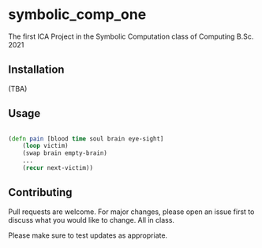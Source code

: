 # symbolic_comp_one

The first ICA Project in the Symbolic Computation class of Computing B.Sc. 2021 

## Installation

(TBA)

## Usage

```clojure

(defn pain [blood time soul brain eye-sight]
	(loop victim)
	(swap brain empty-brain)
	...
	(recur next-victim))

```

## Contributing
Pull requests are welcome. For major changes, please open an issue first to discuss what you would like to change. All in class.

Please make sure to test updates as appropriate.